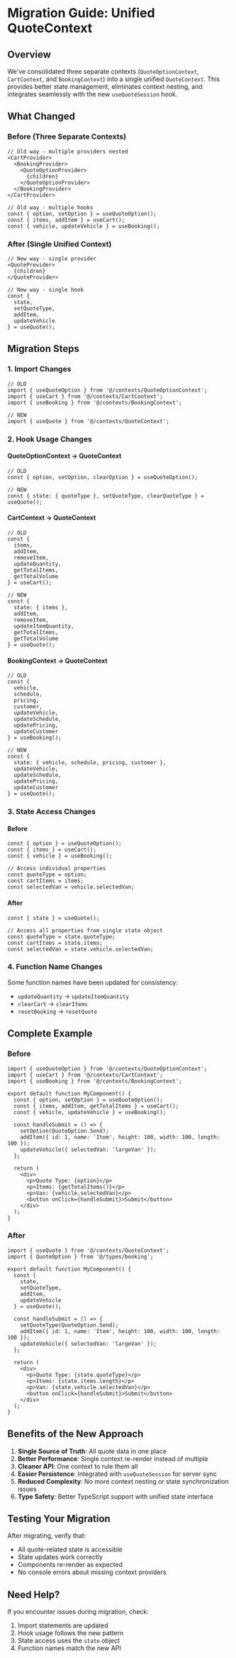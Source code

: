 # Migration Guide: Unified QuoteContext

## Overview

We've consolidated three separate contexts (`QuoteOptionContext`, `CartContext`, and `BookingContext`) into a single unified `QuoteContext`. This provides better state management, eliminates context nesting, and integrates seamlessly with the new `useQuoteSession` hook.

## What Changed

### Before (Three Separate Contexts)
```tsx
// Old way - multiple providers nested
<CartProvider>
  <BookingProvider>
    <QuoteOptionProvider>
      {children}
    </QuoteOptionProvider>
  </BookingProvider>
</CartProvider>

// Old way - multiple hooks
const { option, setOption } = useQuoteOption();
const { items, addItem } = useCart();
const { vehicle, updateVehicle } = useBooking();
```

### After (Single Unified Context)
```tsx
// New way - single provider
<QuoteProvider>
  {children}
</QuoteProvider>

// New way - single hook
const { 
  state, 
  setQuoteType, 
  addItem, 
  updateVehicle 
} = useQuote();
```

## Migration Steps

### 1. Import Changes
```tsx
// OLD
import { useQuoteOption } from '@/contexts/QuoteOptionContext';
import { useCart } from '@/contexts/CartContext';
import { useBooking } from '@/contexts/BookingContext';

// NEW
import { useQuote } from '@/contexts/QuoteContext';
```

### 2. Hook Usage Changes

#### QuoteOptionContext → QuoteContext
```tsx
// OLD
const { option, setOption, clearOption } = useQuoteOption();

// NEW
const { state: { quoteType }, setQuoteType, clearQuoteType } = useQuote();
```

#### CartContext → QuoteContext
```tsx
// OLD
const { 
  items, 
  addItem, 
  removeItem, 
  updateQuantity, 
  getTotalItems, 
  getTotalVolume 
} = useCart();

// NEW
const { 
  state: { items }, 
  addItem, 
  removeItem, 
  updateItemQuantity, 
  getTotalItems, 
  getTotalVolume 
} = useQuote();
```

#### BookingContext → QuoteContext
```tsx
// OLD
const { 
  vehicle, 
  schedule, 
  pricing, 
  customer, 
  updateVehicle, 
  updateSchedule, 
  updatePricing, 
  updateCustomer 
} = useBooking();

// NEW
const { 
  state: { vehicle, schedule, pricing, customer }, 
  updateVehicle, 
  updateSchedule, 
  updatePricing, 
  updateCustomer 
} = useQuote();
```

### 3. State Access Changes

#### Before
```tsx
const { option } = useQuoteOption();
const { items } = useCart();
const { vehicle } = useBooking();

// Access individual properties
const quoteType = option;
const cartItems = items;
const selectedVan = vehicle.selectedVan;
```

#### After
```tsx
const { state } = useQuote();

// Access all properties from single state object
const quoteType = state.quoteType;
const cartItems = state.items;
const selectedVan = state.vehicle.selectedVan;
```

### 4. Function Name Changes

Some function names have been updated for consistency:

- `updateQuantity` → `updateItemQuantity`
- `clearCart` → `clearItems`
- `resetBooking` → `resetQuote`

## Complete Example

### Before
```tsx
import { useQuoteOption } from '@/contexts/QuoteOptionContext';
import { useCart } from '@/contexts/CartContext';
import { useBooking } from '@/contexts/BookingContext';

export default function MyComponent() {
  const { option, setOption } = useQuoteOption();
  const { items, addItem, getTotalItems } = useCart();
  const { vehicle, updateVehicle } = useBooking();

  const handleSubmit = () => {
    setOption(QuoteOption.Send);
    addItem({ id: 1, name: 'Item', height: 100, width: 100, length: 100 });
    updateVehicle({ selectedVan: 'largeVan' });
  };

  return (
    <div>
      <p>Quote Type: {option}</p>
      <p>Items: {getTotalItems()}</p>
      <p>Van: {vehicle.selectedVan}</p>
      <button onClick={handleSubmit}>Submit</button>
    </div>
  );
}
```

### After
```tsx
import { useQuote } from '@/contexts/QuoteContext';
import { QuoteOption } from '@/types/booking';

export default function MyComponent() {
  const { 
    state, 
    setQuoteType, 
    addItem, 
    updateVehicle 
  } = useQuote();

  const handleSubmit = () => {
    setQuoteType(QuoteOption.Send);
    addItem({ id: 1, name: 'Item', height: 100, width: 100, length: 100 });
    updateVehicle({ selectedVan: 'largeVan' });
  };

  return (
    <div>
      <p>Quote Type: {state.quoteType}</p>
      <p>Items: {state.items.length}</p>
      <p>Van: {state.vehicle.selectedVan}</p>
      <button onClick={handleSubmit}>Submit</button>
    </div>
  );
}
```

## Benefits of the New Approach

1. **Single Source of Truth**: All quote data in one place
2. **Better Performance**: Single context re-render instead of multiple
3. **Cleaner API**: One context to rule them all
4. **Easier Persistence**: Integrated with `useQuoteSession` for server sync
5. **Reduced Complexity**: No more context nesting or state synchronization issues
6. **Type Safety**: Better TypeScript support with unified state interface

## Testing Your Migration

After migrating, verify that:
- All quote-related state is accessible
- State updates work correctly
- Components re-render as expected
- No console errors about missing context providers

## Need Help?

If you encounter issues during migration, check:
1. Import statements are updated
2. Hook usage follows the new pattern
3. State access uses the `state` object
4. Function names match the new API
